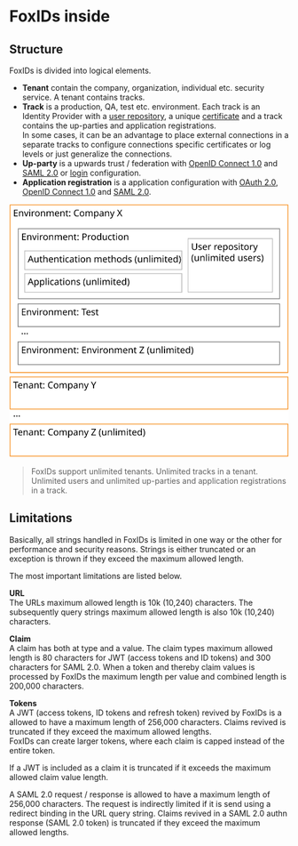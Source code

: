 # FoxIDs inside

## Structure

FoxIDs is divided into logical elements.

- **Tenant** contain the company, organization, individual etc. security service. A tenant contains tracks.
- **Track** is a production, QA, test etc. environment. Each track is an Identity Provider with a [user repository](users.md), a unique [certificate](certificates.md) and a track contains the up-parties and application registrations.  
In some cases, it can be an advantage to place external connections in a separate tracks to configure connections specific certificates or log levels or just generalize the connections.
- **Up-party** is a upwards trust / federation with [OpenID Connect 1.0](up-party-oidc.md) and [SAML 2.0](up-party-saml-2.0.md) or [login](login.md) configuration.
- **Application registration** is a application configuration with [OAuth 2.0](app-reg-oauth-2.0.md), [OpenID Connect 1.0](app-reg-oidc.md) and [SAML 2.0](app-reg-saml-2.0.md).

![FoxIDs structure](images/structure.svg)

> FoxIDs support unlimited tenants. Unlimited tracks in a tenant. Unlimited users and unlimited up-parties and application registrations in a track.

## Limitations

Basically, all strings handled in FoxIDs is limited in one way or the other for performance and security reasons. Strings is either truncated or an exception is thrown if they exceed the maximum allowed length. 

The most important limitations are listed below.

**URL**  
The URLs maximum allowed length is 10k (10,240) characters. The subsequently query strings maximum allowed length is also 10k (10,240) characters.

**Claim**  
A claim has both at type and a value. The claim types maximum allowed length is 80 characters for JWT (access tokens and ID tokens) and 300 characters for SAML 2.0. 
When a token and thereby claim values is processed by FoxIDs the maximum length per value and combined length is 200,000 characters.

**Tokens**   
A JWT (access tokens, ID tokens and refresh token) revived by FoxIDs is a allowed to have a maximum length of 256,000 characters. Claims revived is truncated if they exceed the maximum allowed lengths.  
FoxIDs can create larger tokens, where each claim is capped instead of the entire token.

If a JWT is included as a claim it is truncated if it exceeds the maximum allowed claim value length. 

A SAML 2.0 request / response is allowed to have a maximum length of 256,000 characters. The request is indirectly limited if it is send using a redirect binding in the URL query string. 
Claims revived in a SAML 2.0 authn response (SAML 2.0 token) is truncated if they exceed the maximum allowed lengths.